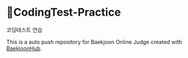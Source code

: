 # CodingTest-Practice
코딩테스트 연습


This is a auto push repository for Baekjoon Online Judge created with [BaekjoonHub](https://github.com/BaekjoonHub/BaekjoonHub).

